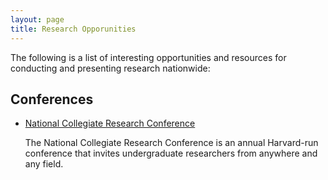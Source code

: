 ```yaml
---
layout: page
title: Research Opporunities
---
```


The following is a list of interesting opportunities and resources for conducting and presenting research nationwide:


## Conferences
* [National Collegiate Research Conference](ncrc.hcura.org)

	The National Collegiate Research Conference is an annual Harvard-run conference that invites undergraduate researchers from anywhere and any field.